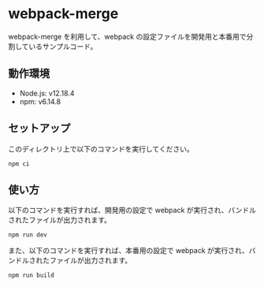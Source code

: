 # webpack-merge

webpack-merge を利用して、webpack の設定ファイルを開発用と本番用で分割しているサンプルコード。

## 動作環境

- Node.js: v12.18.4
- npm: v6.14.8

## セットアップ

このディレクトリ上で以下のコマンドを実行してください。

```
npm ci
```

## 使い方

以下のコマンドを実行すれば、開発用の設定で webpack が実行され、バンドルされたファイルが出力されます。

```
npm run dev
```

また、以下のコマンドを実行すれば、本番用の設定で webpack が実行され、バンドルされたファイルが出力されます。

```
npm run build
```
